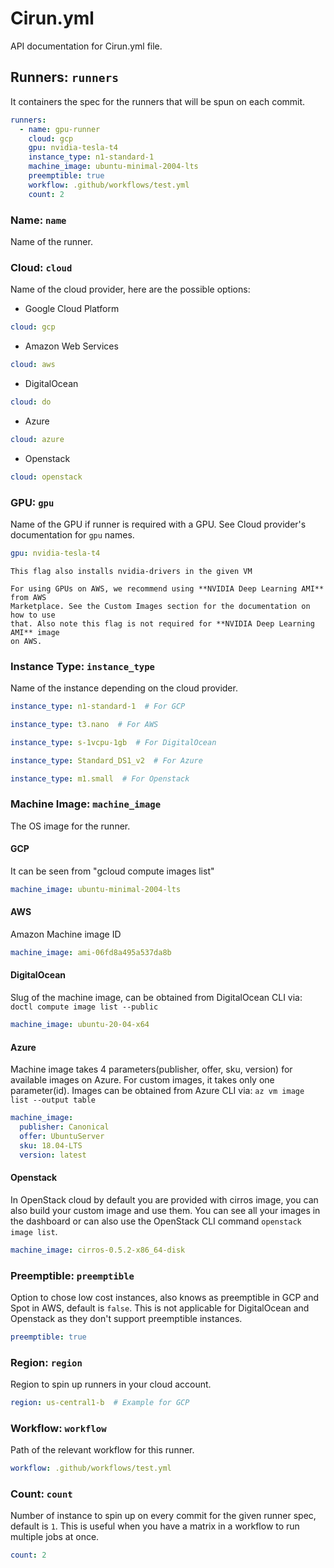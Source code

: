 # Cirun.yml

API documentation for Cirun.yml file.

## Runners: `runners`

It containers the spec for the runners that will be spun on each commit.

```yaml
runners:
  - name: gpu-runner
    cloud: gcp
    gpu: nvidia-tesla-t4
    instance_type: n1-standard-1
    machine_image: ubuntu-minimal-2004-lts
    preemptible: true
    workflow: .github/workflows/test.yml
    count: 2

```

### Name: `name`

Name of the runner.

### Cloud: `cloud`

Name of the cloud provider, here are the possible options:

* Google Cloud Platform

```yaml
cloud: gcp
```

* Amazon Web Services

```yaml
cloud: aws
```

* DigitalOcean

```yaml
cloud: do
```

* Azure

```yaml
cloud: azure
```

* Openstack

```yaml
cloud: openstack
```

### GPU: `gpu`

Name of the GPU if runner is required with a GPU. See Cloud provider's
documentation for `gpu` names.

```yaml
gpu: nvidia-tesla-t4
```

```{note}
This flag also installs nvidia-drivers in the given VM
```

```{note}
For using GPUs on AWS, we recommend using **NVIDIA Deep Learning AMI** from AWS
Marketplace. See the Custom Images section for the documentation on how to use
that. Also note this flag is not required for **NVIDIA Deep Learning AMI** image
on AWS.
```

### Instance Type: `instance_type`

Name of the instance depending on the cloud provider.

```yaml
instance_type: n1-standard-1  # For GCP
```

```yaml
instance_type: t3.nano  # For AWS
```

```yaml
instance_type: s-1vcpu-1gb  # For DigitalOcean
```

```yaml
instance_type: Standard_DS1_v2  # For Azure
```

```yaml
instance_type: m1.small  # For Openstack
```

### Machine Image: `machine_image`

The OS image for the runner.

#### GCP

It can be seen from "gcloud compute images list"

```yaml
machine_image: ubuntu-minimal-2004-lts
```

#### AWS

Amazon Machine image ID

```yaml
machine_image: ami-06fd8a495a537da8b
```

#### DigitalOcean

Slug of the machine image, can be obtained from DigitalOcean CLI via:
`doctl compute image list --public`

```yaml
machine_image: ubuntu-20-04-x64
```

#### Azure

Machine image takes 4 parameters(publisher, offer, sku, version) for available images on Azure. For custom images, it takes only one parameter(id). Images can be obtained from Azure CLI via:
`az vm image list --output table`

```yaml
machine_image:
  publisher: Canonical
  offer: UbuntuServer
  sku: 18.04-LTS
  version: latest
```

#### Openstack

In OpenStack cloud by default you are provided with cirros image, you can also build your custom image and use them. You can see all your images in the dashboard or can also use the OpenStack CLI command `openstack image list`.

```yaml
machine_image: cirros-0.5.2-x86_64-disk
```

### Preemptible: `preemptible`

Option to chose low cost instances, also knows as preemptible in GCP and Spot in AWS, default is `false`.
This is not applicable for DigitalOcean and Openstack as they don't support preemptible instances.

```yaml
preemptible: true
```

### Region: `region`

Region to spin up runners in your cloud account.

```yaml
region: us-central1-b  # Example for GCP
```

### Workflow: `workflow`

Path of the relevant workflow for this runner.

```yaml
workflow: .github/workflows/test.yml
```

### Count: `count`

Number of instance to spin up on every commit for the given runner spec, default is `1`.
This is useful when you have a matrix in a workflow to run multiple jobs at once.

```yaml
count: 2
```
